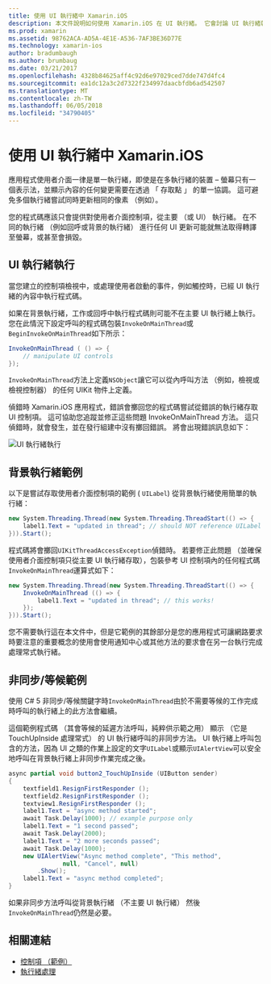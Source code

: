 ```yaml
---
title: 使用 UI 執行緒中 Xamarin.iOS
description: 本文件說明如何使用 Xamarin.iOS 在 UI 執行緒。 它會討論 UI 執行緒執行、 提供背景執行緒範例中，並檢查非同步/等候。
ms.prod: xamarin
ms.assetid: 98762ACA-AD5A-4E1E-A536-7AF3BE36D77E
ms.technology: xamarin-ios
author: bradumbaugh
ms.author: brumbaug
ms.date: 03/21/2017
ms.openlocfilehash: 4328b84625aff4c92d6e97029ced7dde747d4fc4
ms.sourcegitcommit: ea1dc12a3c2d7322f234997daacbfdb6ad542507
ms.translationtype: MT
ms.contentlocale: zh-TW
ms.lasthandoff: 06/05/2018
ms.locfileid: "34790405"
---
```

# <a name="working-with-the-ui-thread-in-xamarinios"></a>使用 UI 執行緒中 Xamarin.iOS

應用程式使用者介面一律是單一執行緒，即使是在多執行緒的裝置 – 螢幕只有一個表示法，並顯示內容的任何變更需要在透過 「 存取點 」 的單一協調。 這可避免多個執行緒嘗試同時更新相同的像素 （例如）。

您的程式碼應該只會提供對使用者介面控制項，從主要 （或 UI） 執行緒。 在不同的執行緒 （例如回呼或背景的執行緒） 進行任何 UI 更新可能就無法取得轉譯至螢幕，或甚至會損毀。

## <a name="ui-thread-execution"></a>UI 執行緒執行

當您建立的控制項檢視中，或處理使用者啟動的事件，例如觸控時，已經 UI 執行緒的內容中執行程式碼。

如果在背景執行緒，工作或回呼中執行程式碼則可能不在主要 UI 執行緒上執行。 您在此情況下設定呼叫的程式碼包裝`InvokeOnMainThread`或`BeginInvokeOnMainThread`如下所示：

```csharp
InvokeOnMainThread ( () => {
    // manipulate UI controls
});
```

`InvokeOnMainThread`方法上定義`NSObject`讓它可以從內呼叫方法 （例如，檢視或檢視控制器） 的任何 UIKit 物件上定義。

偵錯時 Xamarin.iOS 應用程式，錯誤會擲回您的程式碼嘗試從錯誤的執行緒存取 UI 控制項。 這可協助您追蹤並修正這些問題 InvokeOnMainThread 方法。 這只偵錯時，就會發生，並在發行組建中沒有擲回錯誤。 將會出現錯誤訊息如下：

 ![](ui-thread-images/image10.png "UI 執行緒執行")

 <a name="Background_Thread_Example" />


## <a name="background-thread-example"></a>背景執行緒範例

以下是嘗試存取使用者介面控制項的範例 ( `UILabel`) 從背景執行緒使用簡單的執行緒：

```csharp
new System.Threading.Thread(new System.Threading.ThreadStart(() => {
    label1.Text = "updated in thread"; // should NOT reference UILabel on background thread!
})).Start();
```

程式碼將會擲回`UIKitThreadAccessException`偵錯時。 若要修正此問題 （並確保使用者介面控制項只從主要 UI 執行緒存取），包裝參考 UI 控制項內的任何程式碼`InvokeOnMainThread`運算式如下：

```csharp
new System.Threading.Thread(new System.Threading.ThreadStart(() => {
    InvokeOnMainThread (() => {
        label1.Text = "updated in thread"; // this works!
    });
})).Start();
```

您不需要執行這在本文件中，但是它範例的其餘部分是您的應用程式可讓網路要求時要注意的重要概念的使用會使用通知中心或其他方法的要求會在另一台執行完成處理常式執行緒。

 <a name="Async_Await_Example" />


## <a name="asyncawait-example"></a>非同步/等候範例

使用 C# 5 非同步/等候關鍵字時`InvokeOnMainThread`由於不需要等候的工作完成時呼叫的執行緒上的此方法會繼續。

這個範例程式碼 （其會等候的延遲方法呼叫，純粹供示範之用） 顯示 （它是 TouchUpInside 處理常式） 的 UI 執行緒呼叫的非同步方法。 UI 執行緒上呼叫包含的方法，因為 UI 之類的作業上設定的文字`UILabel`或顯示`UIAlertView`可以安全地呼叫在背景執行緒上非同步作業完成之後。

```csharp
async partial void button2_TouchUpInside (UIButton sender)
{
    textfield1.ResignFirstResponder ();
    textfield2.ResignFirstResponder ();
    textview1.ResignFirstResponder ();
    label1.Text = "async method started";
    await Task.Delay(1000); // example purpose only
    label1.Text = "1 second passed";
    await Task.Delay(2000);
    label1.Text = "2 more seconds passed";
    await Task.Delay(1000);
    new UIAlertView("Async method complete", "This method", 
               null, "Cancel", null)
        .Show();
    label1.Text = "async method completed";
}
```

如果非同步方法呼叫從背景執行緒 （不主要 UI 執行緒） 然後`InvokeOnMainThread`仍然是必要。


## <a name="related-links"></a>相關連結

- [控制項 （範例）](https://developer.xamarin.com/samples/Controls/)
- [執行緒處理](~/ios/app-fundamentals/threading.md)
